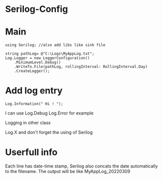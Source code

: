 # Serilog-Config

# Main

```
using Serilog; //also add libs like sink file

string pathLog= @"C:\Logs\MyAppLog.txt";
Log.Logger = new LoggerConfiguration()
    .MinimumLevel.Debug()
    .WriteTo.File(pathLog, rollingInterval: RollingInterval.Day)
    .CreateLogger();
```

# Add log entry

```
Log.Information(" Hi ! ");
```
I can use Log.Debug Log.Error for example

Logging in other class

Log.X and don't forget the using of Serilog

# Userfull info
Each line has date-time stamp, Serilog also concats the date automatically to the filename.
The output will be like MyAppLog_20220309
